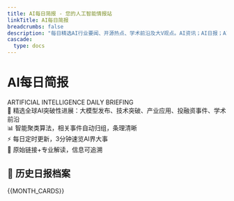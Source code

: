 ```yaml
---
title: AI每日简报 - 您的人工智能情报站
linkTitle: AI每日简报
breadcrumbs: false
description: "每日精选AI行业要闻、开源热点、学术前沿及大V观点。AI资讯；AI日报；AI知识库；AI教程；AI资讯日报；AI工具；AI Daily News"
cascade:
  type: docs
---
```


<div class="newspaper-masthead border-b-4 border-double border-gray-900 dark:border-gray-100 pb-8 mb-12">
  <div class="text-center">
    <h1 class="text-5xl md:text-6xl font-bold mb-4 font-serif text-gray-900 dark:text-gray-100">
      AI每日简报
    </h1>
    <div class="text-lg md:text-xl text-gray-600 dark:text-gray-400 italic mb-4">
      ARTIFICIAL INTELLIGENCE DAILY BRIEFING
    </div>
    <div class="max-w-4xl mx-auto">
      <div class="grid md:grid-cols-2 gap-4 text-sm text-gray-600 dark:text-gray-400">
        <div class="flex items-center justify-center">
          <span class="mr-2">🎯</span>
          精选全球AI突破性进展：大模型发布、技术突破、产业应用、投融资事件、学术前沿
        </div>
        <div class="flex items-center justify-center">
          <span class="mr-2">📊</span>
          智能聚类算法，相关事件自动归组，条理清晰
        </div>
        <div class="flex items-center justify-center">
          <span class="mr-2">⚡</span>
          每日定时更新，3分钟速览AI界大事
        </div>
        <div class="flex items-center justify-center">
          <span class="mr-2">🔗</span>
          原始链接+专业解读，信息可追溯
        </div>
      </div>
    </div>
  </div>
</div>

<div class="newspaper-archive mt-8">
  <h2 class="text-3xl font-bold mb-8 text-center font-serif border-b-2 border-gray-900 dark:border-gray-100 pb-4">
    📅 历史日报档案
  </h2>
  
  <div class="newspaper-grid grid gap-6 md:grid-cols-2 lg:grid-cols-3 xl:grid-cols-4">
    {{MONTH_CARDS}}
  </div>
</div>

<style>
/* 报纸风格卡片样式 */
.newspaper-grid > div {
  @apply border-2 border-gray-900 dark:border-gray-100 p-6 bg-white dark:bg-gray-900;
  box-shadow: 4px 4px 0 rgb(17 24 39);
  transition: all 0.3s cubic-bezier(0.4, 0, 0.2, 1);
  position: relative;
}

.newspaper-grid > div:hover {
  transform: translate(-2px, -2px);
  box-shadow: 6px 6px 0 rgb(17 24 39);
}

.dark .newspaper-grid > div {
  box-shadow: 4px 4px 0 rgb(243 244 246);
}

.dark .newspaper-grid > div:hover {
  box-shadow: 6px 6px 0 rgb(243 244 246);
}

/* 卡片内容样式 */
.newspaper-grid h3 {
  @apply text-xl font-bold mb-3 font-serif text-gray-900 dark:text-gray-100;
}

.newspaper-grid a {
  @apply text-gray-900 dark:text-gray-100 no-underline;
  transition: color 0.2s ease;
}

.newspaper-grid a:hover {
  @apply text-blue-600 dark:text-blue-400;
}

.newspaper-grid p {
  @apply text-gray-600 dark:text-gray-400 text-sm leading-relaxed;
}

/* 添加报纸日期标记 */
.newspaper-grid > div::before {
  content: "📰";
  @apply absolute -top-2 -right-2 text-2xl;
}

/* 响应式调整 */
@media (max-width: 768px) {
  .newspaper-masthead h1 {
    @apply text-4xl;
  }
  
  .newspaper-masthead .grid {
    @apply grid-cols-1 gap-2;
  }
  
  .newspaper-grid {
    @apply grid-cols-1;
  }
}
</style>
